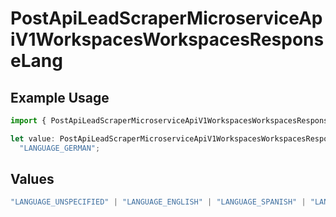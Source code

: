 # PostApiLeadScraperMicroserviceApiV1WorkspacesWorkspacesResponseLang

## Example Usage

```typescript
import { PostApiLeadScraperMicroserviceApiV1WorkspacesWorkspacesResponseLang } from "oppulence-backend-sdk/models/operations";

let value: PostApiLeadScraperMicroserviceApiV1WorkspacesWorkspacesResponseLang =
  "LANGUAGE_GERMAN";
```

## Values

```typescript
"LANGUAGE_UNSPECIFIED" | "LANGUAGE_ENGLISH" | "LANGUAGE_SPANISH" | "LANGUAGE_FRENCH" | "LANGUAGE_GERMAN" | "LANGUAGE_ITALIAN" | "LANGUAGE_PORTUGUESE" | "LANGUAGE_DUTCH" | "LANGUAGE_RUSSIAN" | "LANGUAGE_CHINESE" | "LANGUAGE_JAPANESE" | "LANGUAGE_KOREAN" | "LANGUAGE_ARABIC" | "LANGUAGE_HINDI" | "LANGUAGE_GREEK" | "LANGUAGE_TURKISH"
```
